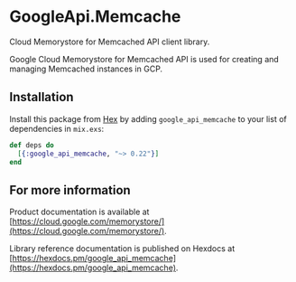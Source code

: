 # GoogleApi.Memcache

Cloud Memorystore for Memcached API client library.

Google Cloud Memorystore for Memcached API is used for creating and managing Memcached instances in GCP.

## Installation

Install this package from [Hex](https://hex.pm) by adding
`google_api_memcache` to your list of dependencies in `mix.exs`:

```elixir
def deps do
  [{:google_api_memcache, "~> 0.22"}]
end
```

## For more information

Product documentation is available at [https://cloud.google.com/memorystore/](https://cloud.google.com/memorystore/).

Library reference documentation is published on Hexdocs at
[https://hexdocs.pm/google_api_memcache](https://hexdocs.pm/google_api_memcache).
